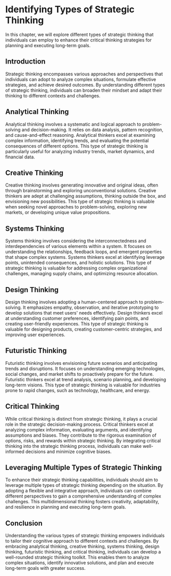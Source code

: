 Identifying Types of Strategic Thinking
==================================================

In this chapter, we will explore different types of strategic thinking that individuals can employ to enhance their critical thinking strategies for planning and executing long-term goals.

Introduction
------------

Strategic thinking encompasses various approaches and perspectives that individuals can adopt to analyze complex situations, formulate effective strategies, and achieve desired outcomes. By understanding different types of strategic thinking, individuals can broaden their mindset and adapt their thinking to different contexts and challenges.

Analytical Thinking
-------------------

Analytical thinking involves a systematic and logical approach to problem-solving and decision-making. It relies on data analysis, pattern recognition, and cause-and-effect reasoning. Analytical thinkers excel at examining complex information, identifying trends, and evaluating the potential consequences of different options. This type of strategic thinking is particularly useful for analyzing industry trends, market dynamics, and financial data.

Creative Thinking
-----------------

Creative thinking involves generating innovative and original ideas, often through brainstorming and exploring unconventional solutions. Creative thinkers are adept at challenging assumptions, thinking outside the box, and envisioning new possibilities. This type of strategic thinking is valuable when seeking novel approaches to problem-solving, exploring new markets, or developing unique value propositions.

Systems Thinking
----------------

Systems thinking involves considering the interconnectedness and interdependencies of various elements within a system. It focuses on understanding the relationships, feedback loops, and emergent properties that shape complex systems. Systems thinkers excel at identifying leverage points, unintended consequences, and holistic solutions. This type of strategic thinking is valuable for addressing complex organizational challenges, managing supply chains, and optimizing resource allocation.

Design Thinking
---------------

Design thinking involves adopting a human-centered approach to problem-solving. It emphasizes empathy, observation, and iterative prototyping to develop solutions that meet users' needs effectively. Design thinkers excel at understanding customer preferences, identifying pain points, and creating user-friendly experiences. This type of strategic thinking is valuable for designing products, creating customer-centric strategies, and improving user experiences.

Futuristic Thinking
-------------------

Futuristic thinking involves envisioning future scenarios and anticipating trends and disruptions. It focuses on understanding emerging technologies, social changes, and market shifts to proactively prepare for the future. Futuristic thinkers excel at trend analysis, scenario planning, and developing long-term visions. This type of strategic thinking is valuable for industries prone to rapid changes, such as technology, healthcare, and energy.

Critical Thinking
-----------------

While critical thinking is distinct from strategic thinking, it plays a crucial role in the strategic decision-making process. Critical thinkers excel at analyzing complex information, evaluating arguments, and identifying assumptions and biases. They contribute to the rigorous examination of options, risks, and rewards within strategic thinking. By integrating critical thinking into the strategic thinking process, individuals can make well-informed decisions and minimize cognitive biases.

Leveraging Multiple Types of Strategic Thinking
-----------------------------------------------

To enhance their strategic thinking capabilities, individuals should aim to leverage multiple types of strategic thinking depending on the situation. By adopting a flexible and integrative approach, individuals can combine different perspectives to gain a comprehensive understanding of complex challenges. This multidimensional thinking fosters creativity, adaptability, and resilience in planning and executing long-term goals.

Conclusion
----------

Understanding the various types of strategic thinking empowers individuals to tailor their cognitive approach to different contexts and challenges. By embracing analytical thinking, creative thinking, systems thinking, design thinking, futuristic thinking, and critical thinking, individuals can develop a well-rounded strategic thinking toolkit. This enables them to analyze complex situations, identify innovative solutions, and plan and execute long-term goals with greater success.

